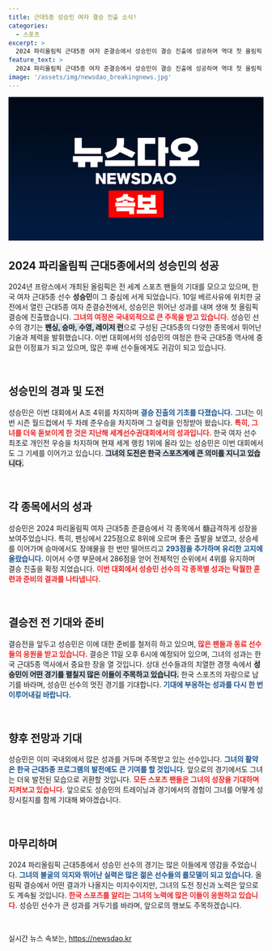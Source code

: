 ```yaml
---
title: 근대5종 성승민 여자 결승 진출 소식!
categories:
  - 스포츠
excerpt: >
  2024 파리올림픽 근대5종 여자 준결승에서 성승민이 결승 진출에 성공하며 역대 첫 올림픽 도전을 빛냈다. 세계랭킹 1위의 기대주가 펼칠 결승의 성과에 기대가 모인다!
feature_text: >
  2024 파리올림픽 근대5종 여자 준결승에서 성승민이 결승 진출에 성공하며 역대 첫 올림픽 도전을 빛냈다. 세계랭킹 1위의 기대주가 펼칠 결승의 성과에 기대가 모인다!
image: '/assets/img/newsdao_breakingnews.jpg'
---
```


<p><img src="/assets/img/newsdao_breakingnews.jpg" alt="koreaapp 속보" /></p>

<h2 data-ke-size="size26">2024 파리올림픽 근대5종에서의 성승민의 성공</h2>

<p data-ke-size="size16">2024년 프랑스에서 개최된 올림픽은 전 세계 스포츠 팬들의 기대를 모으고 있으며, 한국 여자 근대5종 선수 <b>성승민</b>이 그 중심에 서게 되었습니다. 10일 베르사유에 위치한 궁전에서 열린 근대5종 여자 준결승전에서, 성승민은 뛰어난 성과를 내며 생애 첫 올림픽 결승에 진출했습니다. <b><span style="color: #ee2323;">그녀의 여정은 국내외적으로 큰 주목을 받고 있습니다.</span></b> 성승민 선수의 경기는 <b><span style="background-color: #21538527;">펜싱, 승마, 수영, 레이저 런</span></b>으로 구성된 근대5종의 다양한 종목에서 뛰어난 기술과 체력을 발휘했습니다. 이번 대회에서의 성승민의 여정은 한국 근대5종 역사에 중요한 이정표가 되고 있으며, 많은 후배 선수들에게도 귀감이 되고 있습니다.</p>

<p data-ke-size="size16">&nbsp;</p>

<h2 data-ke-size="size26">성승민의 경과 및 도전</h2>

<p data-ke-size="size16">성승민은 이번 대회에서 A조 4위를 차지하며 <b><span style="color: #1a5490;">결승 진출의 기초를 다졌습니다.</span></b> 그녀는 이번 시즌 월드컵에서 두 차례 준우승을 차지하며 그 실력을 인정받아 왔습니다. <b><span style="color: #ee2323;">특히, 그녀를 더욱 돋보이게 한 것은 지난해 세계선수권대회에서의 성과입니다.</span></b> 한국 여자 선수 최초로 개인전 우승을 차지하며 현재 세계 랭킹 1위에 올라 있는 성승민은 이번 대회에서도 그 기세를 이어가고 있습니다. <b><span style="background-color: #21538527;">그녀의 도전은 한국 스포츠계에 큰 의미를 지니고 있습니다.</span></b></p>

<p data-ke-size="size16">&nbsp;</p>

<h2 data-ke-size="size26">각 종목에서의 성과</h2>

<p data-ke-size="size16">성승민은 2024 파리올림픽 여자 근대5종 준결승에서 각 종목에서 髓<icon>급격하게 성장을 보여주었습니다.</icon> 특히, 펜싱에서 225점으로 8위에 오르며 좋은 출발을 보였고, 상승세를 이어가며 승마에서도 장애물을 한 번만 떨어뜨리고 <b><span style="color: #1a5490;">293점을 추가하며 유리한 고지에 올랐습니다.</span></b> 이어서 수영 부문에서 286점을 얻어 전체적인 순위에서 4위를 유지하며 결승 진출을 확정 지었습니다. <b><span style="color: #ee2323;">이번 대회에서 성승민 선수의 각 종목별 성과는 탁월한 훈련과 준비의 결과를 나타냅니다.</span></b></p> 

<p data-ke-size="size16">&nbsp;</p>

<h2 data-ke-size="size26">결승전 전 기대와 준비</h2>

<p data-ke-size="size16">결승전을 앞두고 성승민은 이에 대한 준비를 철저히 하고 있으며, <b><span style="color: #ee2323;">많은 팬들과 동료 선수들의 응원을 받고 있습니다.</span></b> 결승은 11일 오후 6시에 예정되어 있으며, 그녀의 성과는 한국 근대5종 역사에서 중요한 장을 열 것입니다. 상대 선수들과의 치열한 경쟁 속에서 <b><span style="background-color: #21538527;">성승민이 어떤 경기를 펼칠지 많은 이들이 주목하고 있습니다.</span></b> 한국 스포츠의 자랑으로 남기를 바라며, 성승민 선수의 멋진 경기를 기대합니다. <b><span style="color: #1a5490;">기대에 부응하는 성과를 다시 한 번 이루어내길 바랍니다.</span></b></p>

<p data-ke-size="size16">&nbsp;</p>

<h2 data-ke-size="size26">향후 전망과 기대</h2>

<p data-ke-size="size16">성승민은 이미 국내외에서 많은 성과를 거두며 주목받고 있는 선수입니다. <b><span style="color: #1a5490;">그녀의 활약은 한국 근대5종 프로그램의 발전에도 큰 기여를 할 것입니다.</span></b> 앞으로의 경기에서도 그녀는 더욱 발전된 모습으로 귀환할 것입니다. <b><span style="color: #ee2323;">모든 스포츠 팬들은 그녀의 성장을 기대하며 지켜보고 있습니다.</span></b> 앞으로도 성승민의 트레이닝과 경기에서의 경험이 그녀를 어떻게 성장시킬지를 함께 기대해 봐야겠습니다.</p>

<p data-ke-size="size16">&nbsp;</p>

<h2 data-ke-size="size26">마무리하며</h2>

<p data-ke-size="size16">2024 파리올림픽 근대5종에서 성승민 선수의 경기는 많은 이들에게 영감을 주었습니다. <b><span style="color: #1a5490;">그녀의 불굴의 의지와 뛰어난 실력은 많은 젊은 선수들의 롤모델이 되고 있습니다.</span></b> 올림픽 결승에서 어떤 결과가 나올지는 미지수이지만, 그녀의 도전 정신과 노력은 앞으로도 계속될 것입니다. <b><span style="color: #ee2323;">한국 스포츠를 알리는 그녀의 노력에 많은 이들이 응원하고 있습니다.</span></b> 성승민 선수가 큰 성과를 거두기를 바라며, 앞으로의 행보도 주목하겠습니다.</p>

<p data-ke-size="size16">&nbsp;</p>
실시간 뉴스 속보는, <a href="https://newsdao.kr" rel="dofollow">https://newsdao.kr</a>



